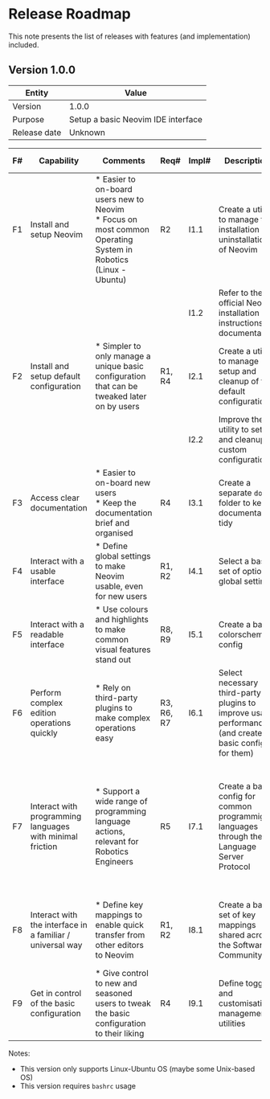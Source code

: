 # Release Roadmap

This note presents the list of releases with features (and implementation) included.

## Version 1.0.0

| Entity | Value |
| --- | --- |
| Version | 1.0.0 |
| Purpose | Setup a basic Neovim IDE interface |
| Release date | Unknown |

| F# | Capability | Comments | Req# | Impl# | Description | Challenges | Decision | Progress State |
| --- | --- | --- | --- | --- | --- | --- | --- | --- |
| F1 | Install and setup Neovim | \* Easier to on-board users new to Neovim<br>\* Focus on most common Operating System in Robotics (Linux - Ubuntu) | R2 | I1.1 | Create a utility to manage the installation / uninstallation of Neovim | \* Supporting a wide range of OS and evolving software | OK | DONE |
| | | | | I1.2 | Refer to the official Neovim installation instructions in documentation | | OK | DONE |
| F2 | Install and setup default configuration | \* Simpler to only manage a unique basic configuration that can be tweaked later on by users | R1, R4 | I2.1 | Create a utility to manage setup and cleanup of the default configuration | | OK | DONE |
| | | | | I2.2 | Improve the utility to setup and cleanup a custom configuration | \* Supporting a fully customisable configuration | MAYBE | DONE (LIMITED) |
| F3 | Access clear documentation | \* Easier to on-board new users<br>\* Keep the documentation brief and organised | R4 | I3.1 | Create a separate `docs` folder to keep documentation tidy | \* Maintaining the documentation | OK | DONE (BASIC) |
| F4 | Interact with a usable interface | \* Define global settings to make Neovim usable, even for new users | R1, R2 | I4.1 | Select a basic set of options / global settings | \* Picking relevant options while not altering the essence of Neovim | OK | IN PROGRESS |
| F5 | Interact with a readable interface | \* Use colours and highlights to make common visual features stand out | R8, R9 | I5.1 | Create a basic colorscheme config | \* Picking a colorsscheme readable by all users | OK | TODO |
| F6 | Perform complex edition operations quickly | \* Rely on third-party plugins to make complex operations easy | R3, R6, R7 | I6.1 | Select necessary third-party plugins to improve usage performance (and create a basic config for them) | \* Picking only relevant plugins while avoiding bloating the interface | OK | TODO |
| F7 | Interact with programming languages with minimal friction | \* Support a wide range of programming language actions, relevant for Robotics Engineers | R5 | I7.1 | Create a basic config for common programmig languages through the Language Server Protocol | \* Picking languages to support<br>\* Maintaining support for picked languages<br>\* Investigating and solving LSP implementation issues / limitations | OK | TODO |
| F8 | Interact with the interface in a familiar / universal way | \* Define key mappings to enable quick transfer from other editors to Neovim | R1, R2 | I8.1 | Create a basic set of key mappings shared across the Software Community | \* Picking universal key mappings while not altering the Neovim capabilities | OK | TODO |
| F9 | Get in control of the basic configuration | \* Give control to new and seasoned users to tweak the basic configuration to their liking | R4 | I9.1 | Define toggles and customisation management utilities | \* Enable fully custom configuration while ensuring that the repo is maintainable | MAYBE | N/A |

Notes:
* This version only supports Linux-Ubuntu OS (maybe some Unix-based OS)
* This version requires `bashrc` usage
